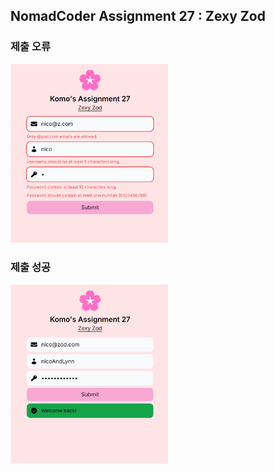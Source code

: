 ## NomadCoder Assignment 27 : Zexy Zod

### 제출 오류

<img src="./public/images/a27_errors.png" width="50%" alt="오류 화면">

### 제출 성공

<img src="./public/images/a27_submit.png" width="50%" alt="성공 화면">
